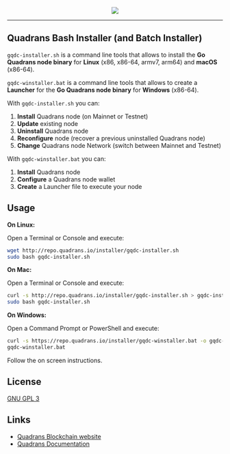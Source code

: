 <div align="center">
  <img src="https://www.quadrans.io/assets/brand/logo_quadrans_color.svg"><br>
</div>

-----------------

## Quadrans Bash Installer (and Batch Installer)

`gqdc-installer.sh` is a command line tools that allows to install the **Go Quadrans node binary** for **Linux** (x86, x86-64, armv7, arm64) and **macOS** (x86-64).

`gqdc-winstaller.bat` is a command line tools that allows to create a **Launcher** for the **Go Quadrans node binary** for **Windows** (x86-64).

With `gqdc-installer.sh` you can:
1. **Install** Quadrans node (on Mainnet or Testnet)
2. **Update** existing node
3. **Uninstall** Quadrans node
4. **Reconfigure** node (recover a previous uninstalled Quadrans node)
5. **Change** Quadrans node Network (switch between Mainnet and Testnet)

With `gqdc-winstaller.bat` you can:
1. **Install** Quadrans node
2. **Configure** a Quadrans node wallet
3. **Create** a Launcher file to execute your node

## Usage

**On Linux:**

Open a Terminal or Console and execute:

```bash
wget http://repo.quadrans.io/installer/gqdc-installer.sh
sudo bash gqdc-installer.sh
```

**On Mac:**

Open a Terminal or Console and execute:

```bash
curl -s http://repo.quadrans.io/installer/gqdc-installer.sh > gqdc-installer.sh
sudo bash gqdc-installer.sh
```

**On Windows:**

Open a Command Prompt or PowerShell and execute:

```bash
curl -s https://repo.quadrans.io/installer/gqdc-winstaller.bat -o gqdc-winstaller.bat
gqdc-winstaller.bat
```

Follow the on screen instructions.

## License
[GNU GPL 3](LICENSE)

## Links
* [Quadrans Blockchain website](https://quadrans.io)
* [Quadrans Documentation](https://docs.quadrans.io)